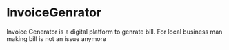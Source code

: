 # InvoiceGenrator
Invoice Generator is a digital platform to genrate bill. For local business man making bill is not an issue anymore
